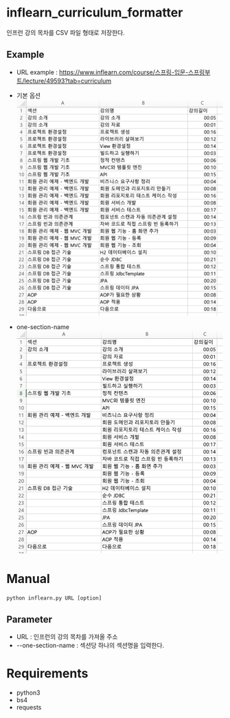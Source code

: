 # inflearn_curriculum_formatter
인프런 강의 목차를 CSV 파일 형태로 저장한다.

## Example
- URL example : https://www.inflearn.com/course/스프링-입문-스프링부트/lecture/49593?tab=curriculum  
- 기본 옵션
![example](img/example.png)
  
- one-section-name
![example](img/example_one_section_name.png)

# Manual
```shell
python inflearn.py URL [option]
```

## Parameter
- URL : 인프런의 강의 목차를 가져올 주소
- --one-section-name : 섹션당 하나의 섹션명을 입력한다.

# Requirements
- python3
- bs4
- requests

